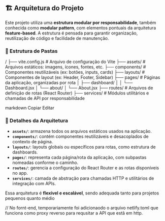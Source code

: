 ## 🏗 Arquitetura do Projeto

Este projeto utiliza uma **estrutura modular por responsabilidade**, também conhecida como **modular pattern**, com elementos pontuais da arquitetura **feature-based**. A estrutura é pensada para garantir organização, reutilização de código e facilidade de manutenção.

### 📂 Estrutura de Pastas

/
├── vite.config.js # Arquivo de configuração do Vite
├── assets/ # Arquivos estáticos: imagens, ícones, fontes, etc.
├── components/ # Componentes reutilizáveis (ex: botões, inputs, cards)
├── layouts/ # Componentes de layout (ex: Header, Footer, Sidebar)
├── pages/ # Páginas da aplicação, organizadas por rota
│ ├── dashboard/
│ │ └── Dashboard.jsx
│ └── about/
│ └── About.jsx
├── routes/ # Arquivos de definição de rotas (React Router)
├── services/ # Módulos utilitários e chamadas de API por responsabilidade

markdown
Copiar
Editar

### 📌 Detalhes da Arquitetura

- **`assets/`**: armazena todos os arquivos estáticos usados na aplicação.
- **`components/`**: contém componentes reutilizáveis e desacoplados de contexto de página.
- **`layouts/`**: layouts globais ou específicos para rotas, como estrutura de dashboards.
- **`pages/`**: representa cada página/rota da aplicação, com subpastas nomeadas conforme o caminho.
- **`routes/`**: gerencia a configuração do React Router e as rotas disponíveis no app.
- **`services/`**: camada de abstração para chamadas HTTP e utilitários de integração com APIs.

Essa arquitetura é **flexível e escalável**, sendo adequada tanto para projetos pequenos quanto médio

// No fornt-end, temporariamente foi adicionaodo o arquivo netlify.toml que funciona como proxy reverso para requsitar a API que estã em http.